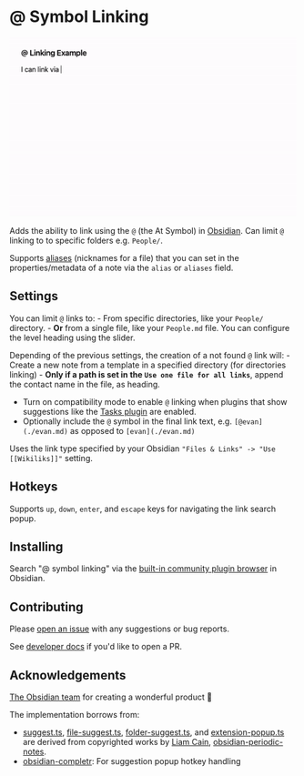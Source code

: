 # @ Symbol Linking

![Gif demo of using the @ symbol to link to a name in Persons/](./docs/at-linking-example-1.4.4.gif)

Adds the ability to link using the `@` (the At Symbol) in [Obsidian](https://obsidian.md/). Can limit `@` linking to to specific folders e.g. `People/`.

Supports [aliases](https://help.obsidian.md/Linking+notes+and+files/Aliases) (nicknames for a file) that you can set in the properties/metadata of a note via the `alias` or `aliases` field.

## Settings
You can limit `@` links to:
	- From specific directories, like your `People/` directory.
	- **Or** from a single file, like your `People.md` file. You can configure the level heading using the slider.

Depending of the previous settings, the creation of a not found `@` link will:
	- Create a new note from a template in a specified directory (for directories linking)
	- **Only if a path is set in the `Use one file for all links`**, append the contact name in the file, as heading.

- Turn on compatibility mode to enable `@` linking when plugins that show suggestions like the [Tasks plugin](https://github.com/obsidian-tasks-group/obsidian-tasks) are enabled.
- Optionally include the `@` symbol in the final link text, e.g. `[@evan](./evan.md)` as opposed to `[evan](./evan.md)`

Uses the link type specified by your Obsidian `"Files & Links" -> "Use [[Wikiliks]]"` setting.

## Hotkeys

Supports `up`, `down`, `enter`, and `escape` keys for navigating the link search popup.

## Installing

Search "@ symbol linking" via the [built-in community plugin browser](https://help.obsidian.md/Extending+Obsidian/Community+plugins) in Obsidian.

## Contributing 

Please [open an issue](https://github.com/Ebonsignori/obsidian-at-symbol-linking/issues/new) with any suggestions or bug reports.

See [developer docs](docs/development.md) if you'd like to open a PR. 

## Acknowledgements

[The Obsidian team](https://obsidian.md/about) for creating a wonderful product :purple_heart:

The implementation borrows from:

- [suggest.ts](./src/utils/suggest.ts), [file-suggest.ts](./src/settings/file-suggest.ts), [folder-suggest.ts](./src/settings/folder-suggest.ts), and [extension-popup.ts](./src/extension-version/extension-popup.ts) are derived from copyrighted works by [Liam Cain](https://github.com/liamcain), [obsidian-periodic-notes](https://github.com/liamcain/obsidian-periodic-notes).
- [obsidian-completr](https://github.com/tth05/obsidian-completr): For suggestion popup hotkey handling
